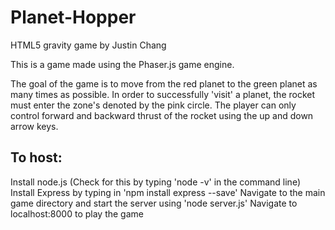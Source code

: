 # Planet-Hopper
HTML5 gravity game by Justin Chang

This is a game made using the Phaser.js game engine.

The goal of the game is to move from the red planet to the green planet as many times as possible.
In order to successfully 'visit' a planet, the rocket must enter the zone's denoted by the pink circle.
The player can only control forward and backward thrust of the rocket using the up and down arrow keys.

## To host:
Install node.js (Check for this by typing 'node -v' in the command line)
Install Express by typing in 'npm install express --save'
Navigate to the main game directory and start the server using 'node server.js'
Navigate to localhost:8000 to play the game
